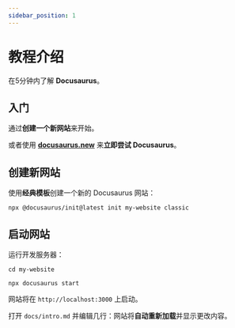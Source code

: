 ```yaml
---
sidebar_position: 1
---
```


# 教程介绍

在5分钟内了解 **Docusaurus**。

## 入门

通过**创建一个新网站**来开始。

或者使用 **[docusaurus.new](https://docusaurus.new)** 来**立即尝试 Docusaurus**。

## 创建新网站

使用**经典模板**创建一个新的 Docusaurus 网站：

```shell
npx @docusaurus/init@latest init my-website classic
```

## 启动网站

运行开发服务器：

```shell
cd my-website

npx docusaurus start
```

网站将在 `http://localhost:3000` 上启动。

打开 `docs/intro.md` 并编辑几行：网站将**自动重新加载**并显示更改内容。